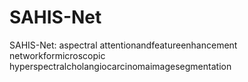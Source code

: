 # SAHIS-Net
SAHIS-Net: aspectral attentionandfeatureenhancement networkformicroscopic  hyperspectralcholangiocarcinomaimagesegmentation
